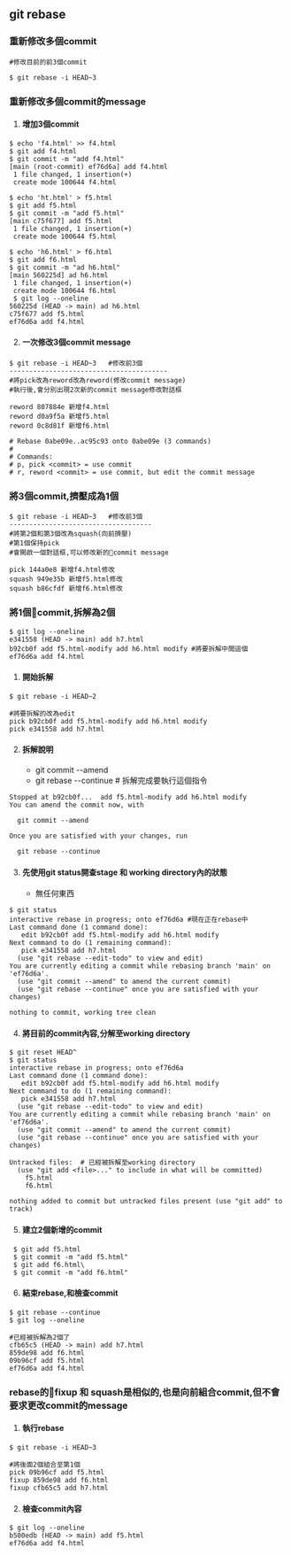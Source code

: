 ## git rebase

### 重新修改多個commit 

```
#修改目前的前3個commit

$ git rebase -i HEAD~3
```

### 重新修改多個commit的message

1. #### 增加3個commit

```
$ echo 'f4.html' >> f4.html
$ git add f4.html
$ git commit -m "add f4.html"
[main (root-commit) ef76d6a] add f4.html
 1 file changed, 1 insertion(+)
 create mode 100644 f4.html
 
$ echo 'ht.html' > f5.html
$ git add f5.html
$ git commit -m "add f5.html"
[main c75f677] add f5.html
 1 file changed, 1 insertion(+)
 create mode 100644 f5.html
 
$ echo 'h6.html' > f6.html
$ git add f6.html
$ git commit -m "ad h6.html"
[main 560225d] ad h6.html
 1 file changed, 1 insertion(+)
 create mode 100644 f6.html
 $ git log --oneline
560225d (HEAD -> main) ad h6.html
c75f677 add f5.html
ef76d6a add f4.html
```

2. #### 一次修改3個commit message

```
$ git rebase -i HEAD~3   #修改前3個
----------------------------------------												 
#將pick改為reword改為reword(修改commit message)
#執行後,會分別出現2次新的commit message修改對話框

reword 807884e 新增f4.html
reword d0a9f5a 新增f5.html
reword 0c8d81f 新增f6.html

# Rebase 0abe09e..ac95c93 onto 0abe09e (3 commands)
#
# Commands:
# p, pick <commit> = use commit
# r, reword <commit> = use commit, but edit the commit message
```


### 將3個commit,擠壓成為1個

```
$ git rebase -i HEAD~3   #修改前3個
------------------------------------
#將第2個和第3個改為squash(向前擠壓)
#第1個保持pick
#會開啟一個對話框,可以修改新的commit message

pick 144a0e8 新增f4.html修改
squash 949e35b 新增f5.html修改
squash b86cfdf 新增f6.html修改
```

### 將1個commit,拆解為2個

```
$ git log --oneline
e341558 (HEAD -> main) add h7.html
b92cb0f add f5.html-modify add h6.html modify #將要拆解中間這個
ef76d6a add f4.html
```

1. #### 開始拆解

```
$ git rebase -i HEAD~2

#將要拆解的改為edit
pick b92cb0f add f5.html-modify add h6.html modify
pick e341558 add h7.html
```

2. #### 拆解說明
	- git commit --amend 
	- git rebase --continue # 拆解完成要執行這個指令

```
Stopped at b92cb0f...  add f5.html-modify add h6.html modify
You can amend the commit now, with

  git commit --amend 

Once you are satisfied with your changes, run

  git rebase --continue

```

3. #### 先使用git status開查stage 和 working directory內的狀態
	- 無任何東西
```
$ git status
interactive rebase in progress; onto ef76d6a #現在正在rebase中
Last command done (1 command done):
   edit b92cb0f add f5.html-modify add h6.html modify
Next command to do (1 remaining command):
   pick e341558 add h7.html
  (use "git rebase --edit-todo" to view and edit)
You are currently editing a commit while rebasing branch 'main' on 'ef76d6a'.
  (use "git commit --amend" to amend the current commit)
  (use "git rebase --continue" once you are satisfied with your changes)

nothing to commit, working tree clean

```

4. #### 將目前的commit內容,分解至working directory

```
$ git reset HEAD^
$ git status
interactive rebase in progress; onto ef76d6a
Last command done (1 command done):
   edit b92cb0f add f5.html-modify add h6.html modify
Next command to do (1 remaining command):
   pick e341558 add h7.html
  (use "git rebase --edit-todo" to view and edit)
You are currently editing a commit while rebasing branch 'main' on 'ef76d6a'.
  (use "git commit --amend" to amend the current commit)
  (use "git rebase --continue" once you are satisfied with your changes)

Untracked files:  # 已經被拆解至working directory
  (use "git add <file>..." to include in what will be committed)
	f5.html
	f6.html

nothing added to commit but untracked files present (use "git add" to track)
```

5. #### 建立2個新增的commit

```
 $ git add f5.html
 $ git commit -m "add f5.html"
 $ git add f6.html\
 $ git commit -m "add f6.html"
```

6. #### 結束rebase,和檢查commit

```
$ git rebase --continue
$ git log --oneline

#已經被拆解為2個了
cfb65c5 (HEAD -> main) add h7.html
859de98 add f6.html
09b96cf add f5.html
ef76d6a add f4.html
```

### rebase的fixup 和 squash是相似的,也是向前組合commit,但不會要求更改commit的message

1. #### 執行rebase

```
$ git rebase -i HEAD~3

#將後面2個組合至第1個
pick 09b96cf add f5.html
fixup 859de98 add f6.html
fixup cfb65c5 add h7.html
``` 

2. #### 檢查commit內容

```
$ git log --oneline
b500edb (HEAD -> main) add f5.html
ef76d6a add f4.html
```

